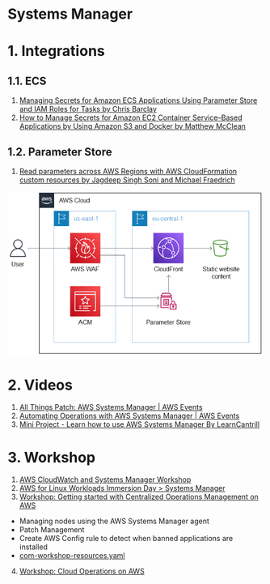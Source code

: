 <h1>Systems Manager</h1>

# 1. Integrations

## 1.1. ECS

1. [Managing Secrets for Amazon ECS Applications Using Parameter Store and IAM Roles for Tasks by Chris Barclay](https://aws.amazon.com/blogs/compute/managing-secrets-for-amazon-ecs-applications-using-parameter-store-and-iam-roles-for-tasks/)
2. [How to Manage Secrets for Amazon EC2 Container Service–Based Applications by Using Amazon S3 and Docker by Matthew McClean](https://aws.amazon.com/blogs/security/how-to-manage-secrets-for-amazon-ec2-container-service-based-applications-by-using-amazon-s3-and-docker/)

## 1.2. Parameter Store

1. [Read parameters across AWS Regions with AWS CloudFormation custom resources by Jagdeep Singh Soni and Michael Fraedrich](https://aws.amazon.com/blogs/infrastructure-and-automation/read-parameters-across-aws-regions-with-aws-cloudformation-custom-resources/)

<img src="./images/custom-resources-architecture-diagram.png" title="custom-resources-architecture-diagram.png" width="900"/>

# 2. Videos

1. [All Things Patch: AWS Systems Manager | AWS Events](https://www.youtube.com/watch?v=PhIiVsCEBu8)
1. [Automating Operations with AWS Systems Manager | AWS Events](https://www.youtube.com/watch?v=qNi-CNpnfmY)
1. [Mini Project - Learn how to use AWS Systems Manager By LearnCantrill](https://www.youtube.com/watch?v=B2MecqC5nJA)

# 3. Workshop

1. [AWS CloudWatch and Systems Manager Workshop](https://catalog.us-east-1.prod.workshops.aws/workshops/a8e9c6a6-0ba9-48a7-a90d-378a440ab8ba/en-US)
2. [AWS for Linux Workloads Immersion Day > Systems Manager](https://catalog.us-east-1.prod.workshops.aws/workshops/a8e9c6a6-0ba9-48a7-a90d-378a440ab8ba/en-US/200-ssm)
3. [Workshop: Getting started with Centralized Operations Management on AWS](https://catalog.workshops.aws/getting-started-with-com/en-US)
- Managing nodes using the AWS Systems Manager agent
- Patch Management
- Create AWS Config rule to detect when banned applications are installed
- [com-workshop-resources.yaml](./templates/systems-manager/com-workshop-resources.yaml)
4. [Workshop: Cloud Operations on AWS](https://catalog.us-east-1.prod.workshops.aws/workshops/79a61310-00d6-4abd-9c96-b5f856659507/en-US)